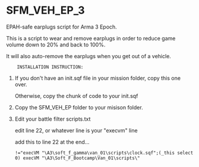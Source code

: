 # SFM_VEH_EP_3
EPAH-safe earplugs script for Arma 3 Epoch.

This is a script to wear and remove earplugs in order to reduce game
volume down to 20% and back to 100%.

It will also auto-remove the earplugs when you get out of a vehicle.

		INSTALLATION INSTRUCTION:

1.  If you don't have an init.sqf file in your mission folder, copy this one over.

	  Otherwise, copy the chunk of code to your init.sqf

2.  Copy the SFM_VEH_EP folder to your misison folder.

3.	Edit your battle filter scripts.txt

	edit line 22, or whatever line is your "execvm" line

	add this to line 22 at the end...

		!="execVM "\A3\soft_f_gamma\van_01\scripts\clock.sqf";(_this select 0) execVM "\A3\Soft_F_Bootcamp\Van_01\scripts\"
